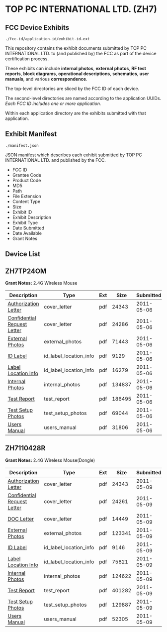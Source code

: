 # TOP PC INTERNATIONAL LTD. (ZH7)
## FCC Device Exhibits

```
./fcc-id/application-id/exhibit-id.ext
```

This repository contains the exhibit documents submitted by TOP PC INTERNATIONAL LTD. to (and published by) the FCC as part of the device certification process.

These exhibits can include **internal photos**, **external photos**, **RF test reports**, **block diagrams**, **operational descriptions**, **schematics**, **user manuals**, and various **correspondence**.

The top-level directories are sliced by the FCC ID of each device.

The second-level directories are named according to the application UUIDs. *Each FCC ID includes one or more application.*

Within each application directory are the exhibits submitted with that application. 

## Exhibit Manifest

```
./manifest.json
```

JSON manifest which describes each exhibit submitted by TOP PC INTERNATIONAL LTD. and published by the FCC.

- FCC ID
- Grantee Code
- Product Code
- MD5
- Path
- File Extension
- Content Type
- Size
- Exhibit ID
- Exhibit Description
- Exhibit Type
- Date Submitted
- Date Available
- Grant Notes

## Device List
## ZH7TP24OM
**Grant Notes:** 2.4G Wireless Mouse

| Description | Type | Ext | Size | Submitted | Available |
| ----------- | ---- | --- | ---- | --------- | --------- |
| [Authorization Letter](ZH7TP24OM/78bd327e995a165373d45c82c58da8f6/1460391.pdf) | cover_letter | pdf | 24343 | 2011-05-06 | 2011-05-06 |
| [Confidential Request Letter](ZH7TP24OM/78bd327e995a165373d45c82c58da8f6/1460392.pdf) | cover_letter | pdf | 24286 | 2011-05-06 | 2011-05-06 |
| [External Photos](ZH7TP24OM/78bd327e995a165373d45c82c58da8f6/1460394.pdf) | external_photos | pdf | 71443 | 2011-05-06 | 2011-05-06 |
| [ID Label](ZH7TP24OM/78bd327e995a165373d45c82c58da8f6/1460395.pdf) | id_label_location_info | pdf | 9129 | 2011-05-06 | 2011-05-06 |
| [Label Location Info](ZH7TP24OM/78bd327e995a165373d45c82c58da8f6/1460396.pdf) | id_label_location_info | pdf | 16279 | 2011-05-06 | 2011-05-06 |
| [Internal Photos](ZH7TP24OM/78bd327e995a165373d45c82c58da8f6/1460397.pdf) | internal_photos | pdf | 134837 | 2011-05-06 | 2011-05-06 |
| [Test Report](ZH7TP24OM/78bd327e995a165373d45c82c58da8f6/1460400.pdf) | test_report | pdf | 186495 | 2011-05-06 | 2011-05-06 |
| [Test Setup Photos](ZH7TP24OM/78bd327e995a165373d45c82c58da8f6/1460401.pdf) | test_setup_photos | pdf | 69044 | 2011-05-06 | 2011-05-06 |
| [Users Manual](ZH7TP24OM/78bd327e995a165373d45c82c58da8f6/1460402.pdf) | users_manual | pdf | 31806 | 2011-05-06 | 2011-05-06 |
## ZH7110428R
**Grant Notes:** 2.4G Wireless Mouse(Dongle)

| Description | Type | Ext | Size | Submitted | Available |
| ----------- | ---- | --- | ---- | --------- | --------- |
| [Authorization Letter](ZH7110428R/c55994b83f82891021a2446f4acf4c3d/1460391.pdf) | cover_letter | pdf | 24343 | 2011-05-09 | 2011-05-09 |
| [Confidential Request Letter](ZH7110428R/c55994b83f82891021a2446f4acf4c3d/1461466.pdf) | cover_letter | pdf | 24261 | 2011-05-09 | 2011-05-09 |
| [DOC Letter](ZH7110428R/c55994b83f82891021a2446f4acf4c3d/1461467.pdf) | cover_letter | pdf | 14449 | 2011-05-09 | 2011-05-09 |
| [External Photos](ZH7110428R/c55994b83f82891021a2446f4acf4c3d/1461469.pdf) | external_photos | pdf | 123341 | 2011-05-09 | 2011-05-09 |
| [ID Label](ZH7110428R/c55994b83f82891021a2446f4acf4c3d/1461470.pdf) | id_label_location_info | pdf | 9146 | 2011-05-09 | 2011-05-09 |
| [Label Location Info](ZH7110428R/c55994b83f82891021a2446f4acf4c3d/1461471.pdf) | id_label_location_info | pdf | 75821 | 2011-05-09 | 2011-05-09 |
| [Internal Photos](ZH7110428R/c55994b83f82891021a2446f4acf4c3d/1461472.pdf) | internal_photos | pdf | 124622 | 2011-05-09 | 2011-05-09 |
| [Test Report](ZH7110428R/c55994b83f82891021a2446f4acf4c3d/1461475.pdf) | test_report | pdf | 401282 | 2011-05-09 | 2011-05-09 |
| [Test Setup Photos](ZH7110428R/c55994b83f82891021a2446f4acf4c3d/1461476.pdf) | test_setup_photos | pdf | 129887 | 2011-05-09 | 2011-05-09 |
| [Users Manual](ZH7110428R/c55994b83f82891021a2446f4acf4c3d/1461477.pdf) | users_manual | pdf | 52305 | 2011-05-09 | 2011-05-09 |
